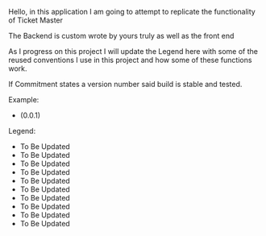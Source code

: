Hello, in this application I am going to attempt to replicate the functionality of Ticket Master

The Backend is custom wrote by yours truly as well as the front end

As I progress on this project I will update the Legend here with some of the reused conventions I use in this project
and how some of these functions work.

If Commitment states a version number 
said build is stable and tested.

Example:
- (0.0.1)




Legend:

- To Be Updated
- To Be Updated
- To Be Updated
- To Be Updated
- To Be Updated
- To Be Updated
- To Be Updated
- To Be Updated
- To Be Updated
- To Be Updated









